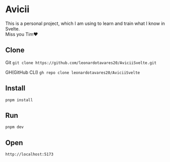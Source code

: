 # Avicii

This is a personal project, which I am using to learn and train what I know in Svelte. <br>
Miss you Tim❤️

## Clone

Git
``
git clone https://github.com/leonardotavares20/AviciiSvelte.git
``

GH(GitHub CLI)
``
gh repo clone leonardotavares20/AviciiSvelte
``

## Install
``
pnpm install
``

## Run
``
pnpm dev
``

## Open

``
http://localhost:5173
``
